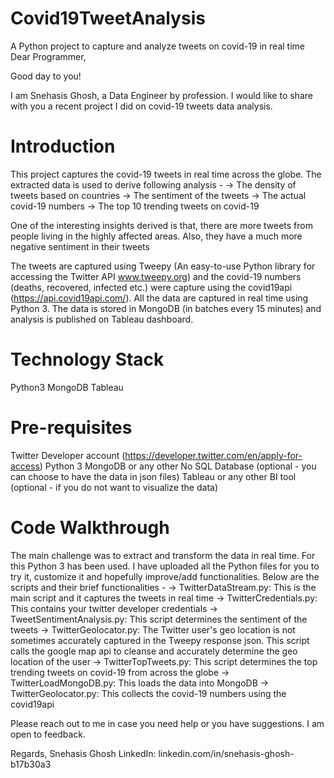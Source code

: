 # Covid19TweetAnalysis
A Python project to capture and analyze tweets on covid-19 in real time
Dear Programmer,

Good day to you!

I am Snehasis Ghosh, a Data Engineer by profession. I would like to share with you a recent project I did on covid-19 tweets data analysis. 

Introduction
============
This project captures the covid-19 tweets in real time across the globe. The extracted data is used to derive following analysis -
-> The density of tweets based on countries
-> The sentiment of the tweets
-> The actual covid-19 numbers
-> The top 10 trending tweets on covid-19

One of the interesting insights derived is that, there are more tweets from people living in the highly affected areas. Also, they have a much more negative sentiment in their tweets

The tweets are captured using Tweepy (An easy-to-use Python library for accessing the Twitter API www.tweepy.org) and the covid-19 numbers (deaths, recovered, infected etc.) were capture using the covid19api (https://api.covid19api.com/).
All the data are captured in real time using Python 3. The data is stored in MongoDB (in batches every 15 minutes) and analysis is published on Tableau dashboard.

Technology Stack
================
Python3
MongoDB
Tableau

Pre-requisites
==============
Twitter Developer account (https://developer.twitter.com/en/apply-for-access)
Python 3
MongoDB or any other No SQL Database (optional - you can choose to have the data in json files)
Tableau or any other BI tool (optional - if you do not want to visualize the data)

Code Walkthrough
================
The main challenge was to extract and transform the data in real time. For this Python 3 has been used. I have uploaded all the Python files for you to try it, customize it and hopefully improve/add functionalities. Below are the scripts and their brief functionalities -
-> TwitterDataStream.py: This is the main script and it captures the tweets in real time
-> TwitterCredentials.py: This contains your twitter developer credentials
-> TweetSentimentAnalysis.py: This script determines the sentiment of the tweets
-> TwitterGeolocator.py: The Twitter user's geo location is not sometimes accurately captured in the Tweepy response json. This script calls the google map api to cleanse and accurately determine the geo location of the user
-> TwitterTopTweets.py: This script determines the top trending tweets on covid-19 from across the globe
-> TwitterLoadMongoDB.py: This loads the data into MongoDB
-> TwitterGeolocator.py: This collects the covid-19 numbers using the covid19api

Please reach out to me in case you need help or you have suggestions. I am open to feedback.

Regards,
Snehasis Ghosh
LinkedIn: linkedin.com/in/snehasis-ghosh-b17b30a3
